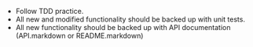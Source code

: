 * Follow TDD practice. 
* All new and modified functionality should be backed up with unit tests. 
* All new functionality should be backed up with API documentation (API.markdown or README.markdown)
